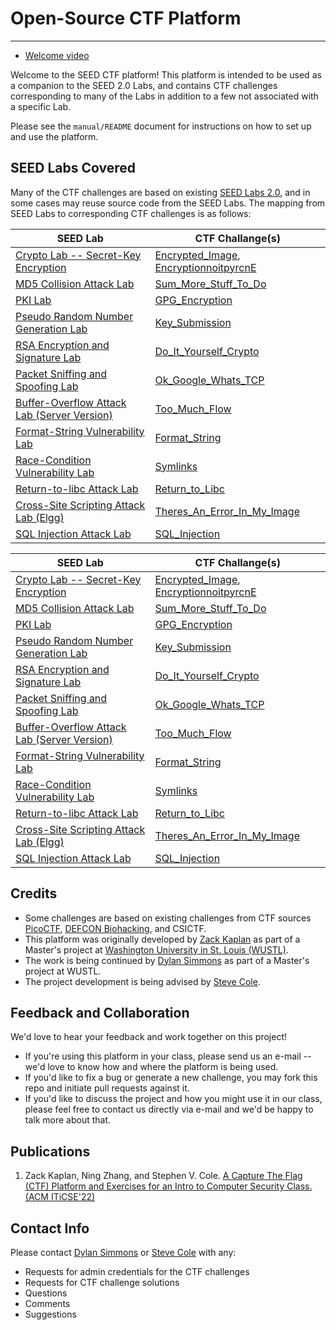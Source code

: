 # Open-Source CTF Platform

---

* [Welcome video](./manual/videos/SEED_CTF_intro.mp4)

Welcome to the SEED CTF platform!  This platform is intended to be used as a companion to the SEED 2.0 Labs, and contains CTF challenges corresponding to many of the Labs in addition to a few not associated with a specific Lab.

Please see the `manual/README` document for instructions on how to set up and use the platform.

## SEED Labs Covered

Many of the CTF challenges are based on existing [SEED Labs 2.0](https://seedsecuritylabs.org/Labs_20.04/), and in some cases may reuse source code from the SEED Labs.
The mapping from SEED Labs to corresponding CTF challenges is as follows:

| SEED Lab | CTF Challange(s) |
| - | - |
| [Crypto Lab -- Secret-Key Encryption](https://seedsecuritylabs.org/Labs_20.04/Crypto/Crypto_Encryption/) | [Encrypted_Image](./category-crypto/Encrypted_Image), [EncryptionnoitpyrcnE](./category-crypto/EncryptionnoitpyrcnE) |
| [MD5 Collision Attack Lab](https://seedsecuritylabs.org/Labs_20.04/Crypto/Crypto_MD5_Collision/) | [Sum_More_Stuff_To_Do](./category-crypto/Sum_More_Stuff_To_Do) |
| [PKI Lab](https://seedsecuritylabs.org/Labs_20.04/Crypto/Crypto_PKI/) | [GPG_Encryption](./category-crypto/GPG_Encryption) |
| [Pseudo Random Number Generation Lab](https://seedsecuritylabs.org/Labs_20.04/Crypto/Crypto_Random_Number/) | [Key_Submission](./category-crypto/Key_Submission) |
| [RSA Encryption and Signature Lab](https://seedsecuritylabs.org/Labs_20.04/Crypto/Crypto_RSA/) | [Do_It_Yourself_Crypto](./category-crypto/Do_It_Yourself_Crypto) |
| [Packet Sniffing and Spoofing Lab](https://seedsecuritylabs.org/Labs_20.04/Networking/Sniffing_Spoofing/) | [Ok_Google_Whats_TCP](./category-network/Ok_Google_Whats_TCP) |
| [Buffer-Overflow Attack Lab (Server Version)](https://seedsecuritylabs.org/Labs_20.04/Software/Buffer_Overflow_Server/) | [Too_Much_Flow](./category-software/Too_Much_Flow)|
| [Format-String Vulnerability Lab](https://seedsecuritylabs.org/Labs_20.04/Software/Format_String/) | [Format_String](./category-software/Format_String) |
| [Race-Condition Vulnerability Lab](https://seedsecuritylabs.org/Labs_20.04/Software/Race_Condition/) | [Symlinks](./category-software/Symlinks) |
| [Return-to-libc Attack Lab](https://seedsecuritylabs.org/Labs_20.04/Software/Return_to_Libc/) | [Return_to_Libc](./category-software/Return_to_Libc) |
| [Cross-Site Scripting Attack Lab (Elgg)](https://seedsecuritylabs.org/Labs_20.04/Web/Web_XSS_Elgg/) | [Theres_An_Error_In_My_Image](./category-web/Theres_An_Error_In_My_Image) |
| [SQL Injection Attack Lab](https://seedsecuritylabs.org/Labs_20.04/Web/Web_SQL_Injection/) | [SQL_Injection](./category-web/SQL_Injection) |

| SEED Lab | CTF Challange(s) |
| - | - |
| [Crypto Lab -- Secret-Key Encryption](https://seedsecuritylabs.org/Labs_20.04/Crypto/Crypto_Encryption/) | [Encrypted_Image](./category-crypto/Encrypted_Image), [EncryptionnoitpyrcnE](./category-crypto/EncryptionnoitpyrcnE) |
| [MD5 Collision Attack Lab](https://seedsecuritylabs.org/Labs_20.04/Crypto/Crypto_MD5_Collision/) | [Sum_More_Stuff_To_Do](./category-crypto/Sum_More_Stuff_To_Do) |
| [PKI Lab](https://seedsecuritylabs.org/Labs_20.04/Crypto/Crypto_PKI/) | [GPG_Encryption](./category-crypto/GPG_Encryption) |
| [Pseudo Random Number Generation Lab](https://seedsecuritylabs.org/Labs_20.04/Crypto/Crypto_Random_Number/) | [Key_Submission](./category-crypto/Key_Submission) |
| [RSA Encryption and Signature Lab](https://seedsecuritylabs.org/Labs_20.04/Crypto/Crypto_RSA/) | [Do_It_Yourself_Crypto](./category-crypto/Do_It_Yourself_Crypto) |
| [Packet Sniffing and Spoofing Lab](https://seedsecuritylabs.org/Labs_20.04/Networking/Sniffing_Spoofing/) | [Ok_Google_Whats_TCP](./category-network/Ok_Google_Whats_TCP) |
| [Buffer-Overflow Attack Lab (Server Version)](https://seedsecuritylabs.org/Labs_20.04/Software/Buffer_Overflow_Server/) | [Too_Much_Flow](./category-software/Too_Much_Flow)|
| [Format-String Vulnerability Lab](https://seedsecuritylabs.org/Labs_20.04/Software/Format_String/) | [Format_String](./category-software/Format_String) |
| [Race-Condition Vulnerability Lab](https://seedsecuritylabs.org/Labs_20.04/Software/Race_Condition/) | [Symlinks](./category-software/Symlinks) |
| [Return-to-libc Attack Lab](https://seedsecuritylabs.org/Labs_20.04/Software/Return_to_Libc/) | [Return_to_Libc](./category-software/Return_to_Libc) |
| [Cross-Site Scripting Attack Lab (Elgg)](https://seedsecuritylabs.org/Labs_20.04/Web/Web_XSS_Elgg/) | [Theres_An_Error_In_My_Image](./category-web/Theres_An_Error_In_My_Image) |
| [SQL Injection Attack Lab](https://seedsecuritylabs.org/Labs_20.04/Web/Web_SQL_Injection/) | [SQL_Injection](./category-web/SQL_Injection) |

## Credits

* Some challenges are based on existing challenges from CTF sources [PicoCTF](https://www.picoctf.org/), [DEFCON Biohacking](https://www.defconbiohackingvillage.org/), and CSICTF.
* This platform was originally developed by [Zack Kaplan](mailto:zack.kaplan@wustl.edu) as part of a Master's project at [Washington University in St. Louis (WUSTL)](https://wustl.edu/).
* The work is being continued by [Dylan Simmons](mailto:dylan.simmons@wustl.edu) as part of a Master's project at WUSTL.
* The project development is being advised by [Steve Cole](mailto:svcole@wustl.edu).

## Feedback and Collaboration

We'd love to hear your feedback and work together on this project!
* If you're using this platform in your class, please send us an e-mail --  we'd love to know how and where the platform is being used.
* If you'd like to fix a bug or generate a new challenge, you may fork this repo and initiate pull requests against it.
* If you'd like to discuss the project and how you might use it in our class, please feel free to contact us directly via e-mail and we'd be happy to talk more about that.

## Publications

1. Zack Kaplan, Ning Zhang, and Stephen V. Cole. [A Capture The Flag (CTF) Platform and Exercises for an Intro to Computer Security Class. (ACM ITiCSE'22)](https://doi.org/10.1145/3502717.3532153)

## Contact Info

Please contact [Dylan Simmons](mailto:dylan.simmons@wustl.edu) or [Steve Cole](mailto:svcole@wustl.edu) with any:
* Requests for admin credentials for the CTF challenges
* Requests for CTF challenge solutions
* Questions
* Comments
* Suggestions
